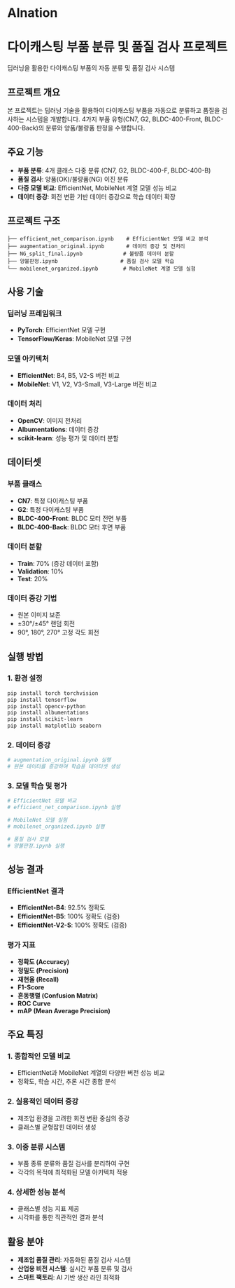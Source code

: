 # AInation
# 다이캐스팅 부품 분류 및 품질 검사 프로젝트

딥러닝을 활용한 다이캐스팅 부품의 자동 분류 및 품질 검사 시스템

## 프로젝트 개요

본 프로젝트는 딥러닝 기술을 활용하여 다이캐스팅 부품을 자동으로 분류하고 품질을 검사하는 시스템을 개발합니다. 4가지 부품 유형(CN7, G2, BLDC-400-Front, BLDC-400-Back)의 분류와 양품/불량품 판정을 수행합니다.

## 주요 기능

- **부품 분류**: 4개 클래스 다중 분류 (CN7, G2, BLDC-400-F, BLDC-400-B)
- **품질 검사**: 양품(OK)/불량품(NG) 이진 분류
- **다중 모델 비교**: EfficientNet, MobileNet 계열 모델 성능 비교
- **데이터 증강**: 회전 변환 기반 데이터 증강으로 학습 데이터 확장

## 프로젝트 구조

```
├── efficient_net_comparison.ipynb    # EfficientNet 모델 비교 분석
├── augmentation_original.ipynb       # 데이터 증강 및 전처리
├── NG_split_final.ipynb             # 불량품 데이터 분할
├── 양불판정.ipynb                    # 품질 검사 모델 학습
└── mobilenet_organized.ipynb        # MobileNet 계열 모델 실험
```

## 사용 기술

### 딥러닝 프레임워크
- **PyTorch**: EfficientNet 모델 구현
- **TensorFlow/Keras**: MobileNet 모델 구현

### 모델 아키텍처
- **EfficientNet**: B4, B5, V2-S 버전 비교
- **MobileNet**: V1, V2, V3-Small, V3-Large 버전 비교

### 데이터 처리
- **OpenCV**: 이미지 전처리
- **Albumentations**: 데이터 증강
- **scikit-learn**: 성능 평가 및 데이터 분할

## 데이터셋

### 부품 클래스
- **CN7**: 특정 다이캐스팅 부품
- **G2**: 특정 다이캐스팅 부품  
- **BLDC-400-Front**: BLDC 모터 전면 부품
- **BLDC-400-Back**: BLDC 모터 후면 부품

### 데이터 분할
- **Train**: 70% (증강 데이터 포함)
- **Validation**: 10%
- **Test**: 20%

### 데이터 증강 기법
- 원본 이미지 보존
- ±30°/±45° 랜덤 회전
- 90°, 180°, 270° 고정 각도 회전

## 실행 방법

### 1. 환경 설정
```bash
pip install torch torchvision
pip install tensorflow
pip install opencv-python
pip install albumentations
pip install scikit-learn
pip install matplotlib seaborn
```

### 2. 데이터 증강
```python
# augmentation_original.ipynb 실행
# 원본 데이터를 증강하여 학습용 데이터셋 생성
```

### 3. 모델 학습 및 평가
```python
# EfficientNet 모델 비교
# efficient_net_comparison.ipynb 실행

# MobileNet 모델 실험
# mobilenet_organized.ipynb 실행

# 품질 검사 모델
# 양불판정.ipynb 실행
```

## 성능 결과

### EfficientNet 결과
- **EfficientNet-B4**: 92.5% 정확도
- **EfficientNet-B5**: 100% 정확도 (검증)
- **EfficientNet-V2-S**: 100% 정확도 (검증)

### 평가 지표
- **정확도 (Accuracy)**
- **정밀도 (Precision)**
- **재현율 (Recall)**
- **F1-Score**
- **혼동행렬 (Confusion Matrix)**
- **ROC Curve**
- **mAP (Mean Average Precision)**

## 주요 특징

### 1. 종합적인 모델 비교
- EfficientNet과 MobileNet 계열의 다양한 버전 성능 비교
- 정확도, 학습 시간, 추론 시간 종합 분석

### 2. 실용적인 데이터 증강
- 제조업 환경을 고려한 회전 변환 중심의 증강
- 클래스별 균형잡힌 데이터 생성

### 3. 이중 분류 시스템
- 부품 종류 분류와 품질 검사를 분리하여 구현
- 각각의 목적에 최적화된 모델 아키텍처 적용

### 4. 상세한 성능 분석
- 클래스별 성능 지표 제공
- 시각화를 통한 직관적인 결과 분석

## 활용 분야

- **제조업 품질 관리**: 자동화된 품질 검사 시스템
- **산업용 비전 시스템**: 실시간 부품 분류 및 검사
- **스마트 팩토리**: AI 기반 생산 라인 최적화
